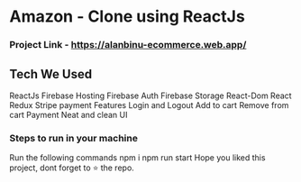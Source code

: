 # Amazon - Clone using ReactJs
### Project Link - https://alanbinu-ecommerce.web.app/

## Tech We Used
ReactJs
Firebase Hosting
Firebase Auth
Firebase Storage
React-Dom
React Redux
Stripe payment
Features
Login and Logout
Add to cart
Remove from cart
Payment
Neat and clean UI

### Steps to run in your machine
Run the following commands
npm i
npm run start
Hope you liked this project, dont forget to ⭐ the repo.
